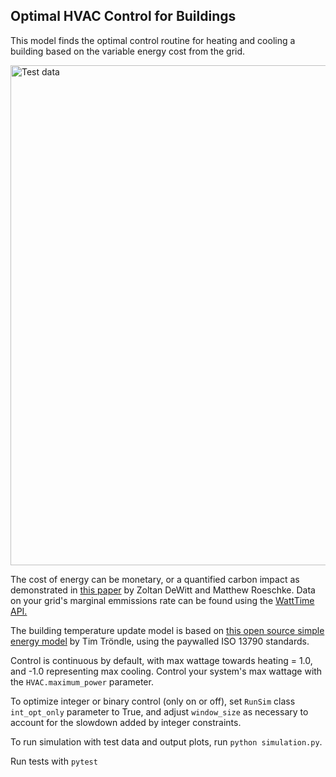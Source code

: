 ## Optimal HVAC Control for Buildings

This model finds the optimal control routine for heating and cooling a building based on the variable energy cost from
the grid. 

<img src="./docs/test_img.jpg" alt="Test data" width="800">

The cost of energy can be monetary, or a quantified carbon impact as demonstrated in
[this paper](https://www.watttime.org/app/uploads/2019/03/Optimal-Refrigeration-Control-For-Soda-Vending-Machines_May_2015.pdf)
by Zoltan DeWitt and Matthew Roeschke. Data on your grid's marginal emmissions rate can be found using the
[WattTime API.](https://www.watttime.org/api-documentation/#introduction)

The building temperature update model is based on [this open source simple energy model](https://github.com/timtroendle/simple-simple)
by Tim Tröndle, using the paywalled ISO 13790 standards.

Control is continuous by default, with max wattage towards heating = 1.0, and -1.0 representing max cooling. Control
your system's max wattage with the `HVAC.maximum_power` parameter.

To optimize integer or binary control (only on or off), set `RunSim` class `int_opt_only` parameter to True, and
adjust `window_size` as necessary to account for the slowdown added by integer constraints.

To run simulation with test data and output plots, run `python simulation.py`.

Run tests with `pytest`

